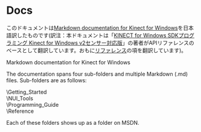 Docs====このドキュメントは[Markdown documentation for Kinect for Windows](https://github.com/Kinect/Docs)を日本語訳したものです(訳注：本ドキュメントは「[KINECT for Windows SDKプログラミング Kinect for Windows v2センサー対応版](http://www.amazon.co.jp/dp/4798043958)」の著者がAPIリファレンスのベースとして翻訳しています。おもに[リファレンス](Kinect4Windows2.0/k4w2/Reference.md)の項を翻訳しています)。Markdown documentation for Kinect for WindowsThe documentation spans four sub-folders and multiple Markdown (.md) files.  Sub-folders are as follows:\Getting\_Started  \NUI_Tools  \Programming\_Guide  \ReferenceEach of these folders shows up as a folder on MSDN.